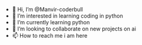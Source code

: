 - 👋 Hi, I’m @Manvir-coderbull
- 👀 I’m interested in learning coding in python
- 🌱 I’m currently learning python
- 💞️ I’m looking to collaborate on new projects on ai
- 📫 How to reach me i am here

<!---
Manvir-coderbull/Manvir-coderbull is a ✨ special ✨ repository because its `README.md` (this file) appears on your GitHub profile.
You can click the Preview link to take a look at your changes.
--->
